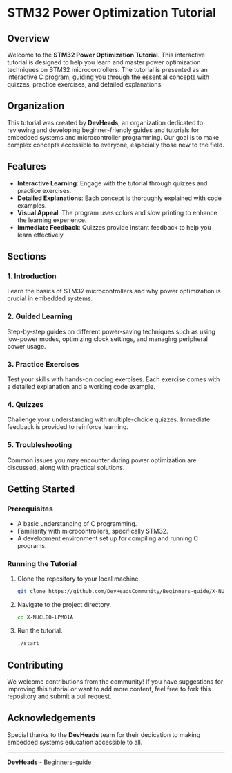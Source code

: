 # STM32 Power Optimization Tutorial

## Overview

Welcome to the **STM32 Power Optimization Tutorial**. This interactive tutorial is designed to help you learn and master power optimization techniques on STM32 microcontrollers. The tutorial is presented as an interactive C program, guiding you through the essential concepts with quizzes, practice exercises, and detailed explanations.

## Organization

This tutorial was created by **DevHeads**, an organization dedicated to reviewing and developing beginner-friendly guides and tutorials for embedded systems and microcontroller programming. Our goal is to make complex concepts accessible to everyone, especially those new to the field.

## Features

- **Interactive Learning**: Engage with the tutorial through quizzes and practice exercises.
- **Detailed Explanations**: Each concept is thoroughly explained with code examples.
- **Visual Appeal**: The program uses colors and slow printing to enhance the learning experience.
- **Immediate Feedback**: Quizzes provide instant feedback to help you learn effectively.

## Sections

### 1. Introduction
Learn the basics of STM32 microcontrollers and why power optimization is crucial in embedded systems.

### 2. Guided Learning
Step-by-step guides on different power-saving techniques such as using low-power modes, optimizing clock settings, and managing peripheral power usage.

### 3. Practice Exercises
Test your skills with hands-on coding exercises. Each exercise comes with a detailed explanation and a working code example.

### 4. Quizzes
Challenge your understanding with multiple-choice quizzes. Immediate feedback is provided to reinforce learning.

### 5. Troubleshooting
Common issues you may encounter during power optimization are discussed, along with practical solutions.

## Getting Started

### Prerequisites
- A basic understanding of C programming.
- Familiarity with microcontrollers, specifically STM32.
- A development environment set up for compiling and running C programs.

### Running the Tutorial
1. Clone the repository to your local machine.
    ```bash
    git clone https://github.com/DevHeadsCommunity/Beginners-guide/X-NUCLEO-LPM01A
    ```
2. Navigate to the project directory.
    ```bash
    cd X-NUCLEO-LPM01A
    ```
4. Run the tutorial.
    ```bash
    ./start
    ```

## Contributing

We welcome contributions from the community! If you have suggestions for improving this tutorial or want to add more content, feel free to fork this repository and submit a pull request.


## Acknowledgements

Special thanks to the **DevHeads** team for their dedication to making embedded systems education accessible to all.

---

**DevHeads** - [Beginners-guide](https://github.com/DevHeadsCommunity/Beginners-guide)
